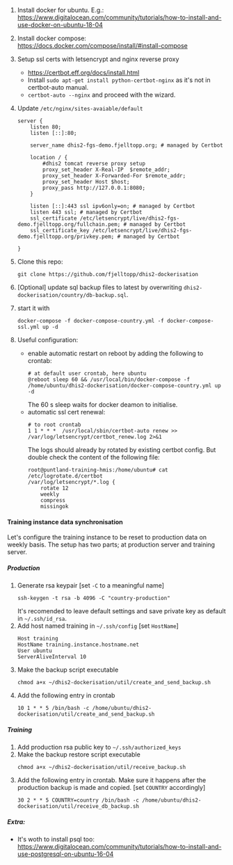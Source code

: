 1. Install docker for ubuntu. E.g.:
https://www.digitalocean.com/community/tutorials/how-to-install-and-use-docker-on-ubuntu-18-04
1. Install docker compose:
https://docs.docker.com/compose/install/#install-compose
1. Setup ssl certs with letsencrypt and nginx reverse proxy
    - https://certbot.eff.org/docs/install.html
    - Install `sudo apt-get install python-certbot-nginx` as it's not in certbot-auto manual.
    - `certbot-auto --nginx` and proceed with the wizard.
1. Update `/etc/nginx/sites-avaiable/default`
    ```
    server {
        listen 80;
        listen [::]:80;

        server_name dhis2-fgs-demo.fjelltopp.org; # managed by Certbot

        location / {
            #dhis2 tomcat reverse proxy setup
            proxy_set_header X-Real-IP  $remote_addr;
            proxy_set_header X-Forwarded-For $remote_addr;
            proxy_set_header Host $host;
            proxy_pass http://127.0.0.1:8080;
        }

        listen [::]:443 ssl ipv6only=on; # managed by Certbot
        listen 443 ssl; # managed by Certbot
        ssl_certificate /etc/letsencrypt/live/dhis2-fgs-demo.fjelltopp.org/fullchain.pem; # managed by Certbot
        ssl_certificate_key /etc/letsencrypt/live/dhis2-fgs-demo.fjelltopp.org/privkey.pem; # managed by Certbot

    }

    ```
1. Clone this repo:
    ```
    git clone https://github.com/fjelltopp/dhis2-dockerisation
    ```
1. \[Optional\] update sql backup files to latest by overwriting `dhis2-dockerisation/country/db-backup.sql`.
1. start it with
    ```
    docker-compose -f docker-compose-country.yml -f docker-compose-ssl.yml up -d
    ```

1. Useful configuration:
    - enable automatic restart on reboot by adding the following to crontab:
         ```
         # at default user crontab, here ubuntu
        @reboot sleep 60 && /usr/local/bin/docker-compose -f /home/ubuntu/dhis2-dockerisation/docker-compose-country.yml up -d

         ```
         The 60 s sleep waits for docker deamon to initialise.
     - automatic ssl cert renewal:
         ```
         # to root crontab
         1 1 * * *  /usr/local/sbin/certbot-auto renew >> /var/log/letsencrypt/certbot_renew.log 2>&1

         ```
        The logs should already by rotated by existing certbot config. But double check the content of the following file:
        ```
        root@puntland-training-hmis:/home/ubuntu# cat /etc/logrotate.d/certbot
        /var/log/letsencrypt/*.log {
            rotate 12
            weekly
            compress
            missingok
        ```

#### Training instance data synchronisation
Let's configure the training instance to be reset to production data on weekly basis. The setup has two parts; at production server and training server.
##### Production
1. Generate rsa keypair \[set `-C` to a meaningful name\]
    ```
    ssh-keygen -t rsa -b 4096 -C "country-production"
    ```
    It's recomended to leave default settings and save private key as default in `~/.ssh/id_rsa`.
2. Add host named training in `~/.ssh/config` \[set `HostName`\]
    ```
    Host training
    HostName training.instance.hostname.net
    User ubuntu
    ServerAliveInterval 10
    ```
3. Make the backup script executable
    ```
    chmod a+x ~/dhis2-dockerisation/util/create_and_send_backup.sh
    ```
4. Add the following entry in crontab
    ```
    10 1 * * 5 /bin/bash -c /home/ubuntu/dhis2-dockerisation/util/create_and_send_backup.sh
    ```
##### Training
1. Add production rsa public key to `~/.ssh/authorized_keys`
2. Make the backup restore script executable
    ```
    chmod a+x ~/dhis2-dockerisation/util/receive_backup.sh
    ```
3. Add the following entry in crontab. Make sure it happens after the production backup is made and copied. \[set `COUNTRY` accordingly\]
    ```
    30 2 * * 5 COUNTRY=country /bin/bash -c /home/ubuntu/dhis2-dockerisation/util/receive_db_backup.sh
    ```
##### Extra:

* It's woth to install psql too:
https://www.digitalocean.com/community/tutorials/how-to-install-and-use-postgresql-on-ubuntu-16-04
